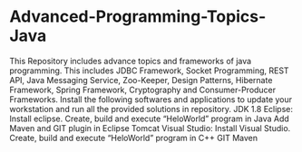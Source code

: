 # Advanced-Programming-Topics-Java
This Repository includes advance topics and frameworks of java programming. This includes JDBC Framework, Socket Programming, 
REST API, Java Messaging Service, Zoo-Keeper, Design Patterns, Hibernate Framework, Spring Framework, Cryptography 
and Consumer-Producer Frameworks.
Install the following softwares and applications to update your workstation and run all the provided solutions in repository.
JDK 1.8 
Eclipse: Install eclipse. Create, build and execute “HeloWorld” program in Java
Add Maven and GIT plugin in Eclipse 
Tomcat
Visual Studio: Install Visual Studio.   Create, build and execute “HeloWorld” program in C++ 
GIT 
Maven
